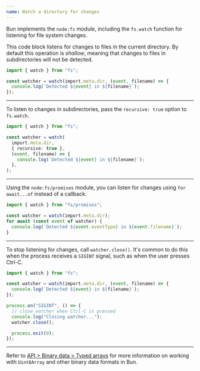 ```yaml
---
name: Watch a directory for changes
---
```


Bun implements the `node:fs` module, including the `fs.watch` function for listening for file system changes.

This code block listens for changes to files in the current directory. By default this operation is _shallow_, meaning that changes to files in subdirectories will not be detected.

```ts
import { watch } from "fs";

const watcher = watch(import.meta.dir, (event, filename) => {
  console.log(`Detected ${event} in ${filename}`);
});
```

---

To listen to changes in subdirectories, pass the `recursive: true` option to `fs.watch`.

```ts
import { watch } from "fs";

const watcher = watch(
  import.meta.dir,
  { recursive: true },
  (event, filename) => {
    console.log(`Detected ${event} in ${filename}`);
  },
);
```

---

Using the `node:fs/promises` module, you can listen for changes using `for await...of` instead of a callback.

```ts
import { watch } from "fs/promises";

const watcher = watch(import.meta.dir);
for await (const event of watcher) {
  console.log(`Detected ${event.eventType} in ${event.filename}`);
}
```

---

To stop listening for changes, call `watcher.close()`. It's common to do this when the process receives a `SIGINT` signal, such as when the user presses Ctrl-C.

```ts
import { watch } from "fs";

const watcher = watch(import.meta.dir, (event, filename) => {
  console.log(`Detected ${event} in ${filename}`);
});

process.on("SIGINT", () => {
  // close watcher when Ctrl-C is pressed
  console.log("Closing watcher...");
  watcher.close();

  process.exit(0);
});
```

---

Refer to [API > Binary data > Typed arrays](https://bun.com/docs/api/binary-data#typedarray) for more information on working with `Uint8Array` and other binary data formats in Bun.

